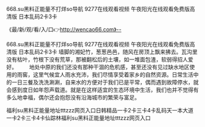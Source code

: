 668.su黑料正能量不打烊so导航
9277在线观看视频
午夜阳光在线观看免费版高清版
日本乱码2卡3卡


《最/新/观/看/入/口👉http://wencao66.com》--

668.su黑料正能量不打烊so导航
9277在线观看视频
午夜阳光在线观看免费版高清版
日本乱码2卡3卡
墙脚的湘妃竹，葱葱邑邑，随风在房顶上飘来拂去。瓦沟里没有枯叶，竹根下没有荒草，那被翻松后的土壤，如一堆面包渣，软弱得招人爱好。
	　　地处中原的我们还没有那种干涸的危机感，甚至还没有见过缺水地区使用的雨窖，这里气候宜人雨水充沛，我们尽情享受着家乡的自然资源。日常生活中的一日三餐及洗洗涮涮，自来水的方便对于我们已是平常，偶而遇到故障停水，就会感到度日如年怨声载道。就是在这样适宜的生态环境中生活，我们也并不觉得有多么地幸福，偶尔还会抱怨没有沿海城市的繁荣与富足。





福利su黑料正能量地址tttzzz网页入口日韩精品一卡2卡三卡4卡乱码天一本大道一卡2卡三卡4卡仙踪林福利su黑料正能量地址tttzzz网页入口
